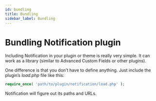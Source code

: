 ```yaml
---
id: bundling
title: Bundling
sidebar_label: Bundling
---
```


# Bundling Notification plugin

Including Notification in your plugin or theme is really very simple. It can work as a library \(similar to Advanced Custom Fields or other plugins\).

One difference is that you don’t have to define anything. Just include the plugin’s _load.php_ file like this:

```php
require_once( 'path/to/plugin/notification/load.php' );
```

Notification will figure out its paths and URLs.

